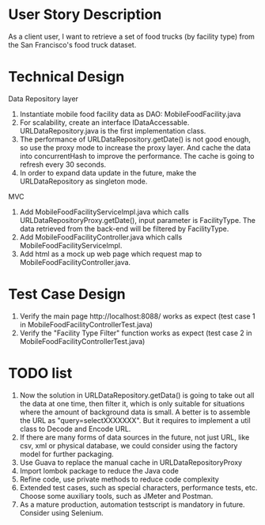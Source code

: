 # User Story Description
As a client user, I want to retrieve a set of food trucks (by facility type) from the San Francisco's food truck dataset.

# Technical Design
Data Repository layer
1. Instantiate mobile food facility data as DAO: MobileFoodFacility.java
2. For scalability, create an interface IDataAccessable. URLDataRepository.java is the first implementation class. 
3. The performance of URLDataRepository.getDate() is not good enough, so use the proxy mode to increase the proxy layer. 
   And cache the data into concurrentHash to improve the performance. The cache is going to refresh every 30 seconds.
4. In order to expand data update in the future, make the URLDataRepository as singleton mode.

MVC
1. Add MobileFoodFacilityServiceImpl.java which calls URLDataRepositoryProxy.getDate(), input parameter is FacilityType.
   The data retrieved from the back-end will be filtered by FacilityType.
2. Add MobileFoodFacilityController.java which calls MobileFoodFacilityServiceImpl. 
3. Add html as a mock up web page which request map to MobileFoodFacilityController.java.

# Test Case Design
1. Verify the main page http://localhost:8088/ works as expect (test case 1 in MobileFoodFacilityControllerTest.java)
2. Verify the "Facility Type Filter" function works as expect (test case 2 in MobileFoodFacilityControllerTest.java)

# TODO list
1. Now the solution in URLDataRepository.getData() is going to take out all the data at one time, then filter it, which is only suitable for situations where the amount of background data is small. A better is to assemble the URL as "query=selectXXXXXXX". But it requires to implement a util class to Decode and Encode URL.
2. If there are many forms of data sources in the future, not just URL, like csv, xml or physical database, we could consider using the factory model for further packaging.
3. Use Guava to replace the manual cache in URLDataRepositoryProxy
4. Import lombok package to reduce the Java code
5. Refine code, use private methods to reduce code complexity
6. Extended test cases, such as special characters, performance tests, etc. Choose some auxiliary tools, such as JMeter and Postman.
7. As a mature production, automation testscript is mandatory in future. Consider using Selenium. 